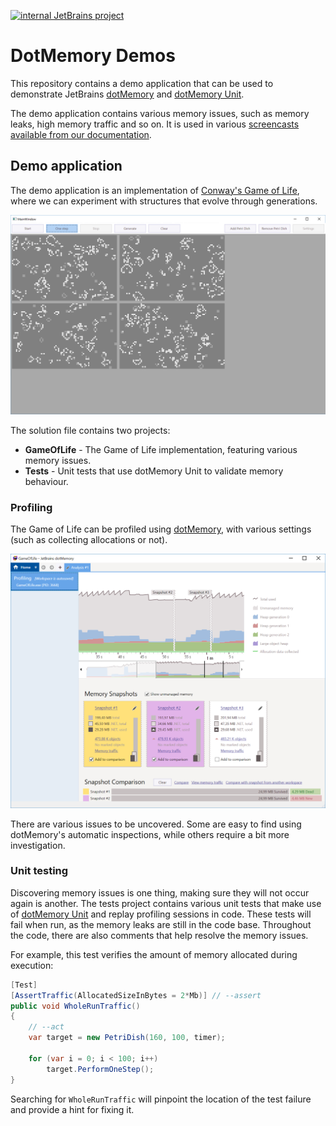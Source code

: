 [![internal JetBrains project](http://jb.gg/badges/internal-flat-square.svg)](https://confluence.jetbrains.com/display/ALL/JetBrains+on+GitHub)

# DotMemory Demos

This repository contains a demo application that can be used to demonstrate JetBrains [dotMemory](https://www.jetbrains.com/dotmemory) and [dotMemory Unit](https://www.jetbrains.com/dotmemory).

The demo application contains various memory issues, such as memory leaks, high memory traffic and so on. It is used in various [screencasts available from our documentation](https://www.jetbrains.com/dotmemory/documentation/).

## Demo application

The demo application is an implementation of [Conway's Game of Life](https://en.wikipedia.org/wiki/Conway%27s_Game_of_Life), where we can experiment with structures that evolve through generations.

![Game of Life in action](docs/images/game-of-life.png)

The solution file contains two projects:

* **GameOfLife** - The Game of Life implementation, featuring various memory issues.
* **Tests** - Unit tests that use dotMemory Unit to validate memory behaviour.

### Profiling

The Game of Life can be profiled using [dotMemory](https://www.jetbrains.com/dotmemory), with various settings (such as collecting allocations or not).

![dotMemory collecting snapshots](docs/images/dotmemory-screen.png)

There are various issues to be uncovered. Some are easy to find using dotMemory's automatic inspections, while others require a bit more investigation.

### Unit testing

Discovering memory issues is one thing, making sure they will not occur again is another. The tests project contains various unit tests that make use of [dotMemory Unit](https://www.jetbrains.com/dotmemory) and replay profiling sessions in code. These tests will fail when run, as the memory leaks are still in the code base. Throughout the code, there are also comments that help resolve the memory issues.

For example, this test verifies the amount of memory allocated during execution:

```csharp
[Test]
[AssertTraffic(AllocatedSizeInBytes = 2*Mb)] // --assert
public void WholeRunTraffic()
{
    // --act
    var target = new PetriDish(160, 100, timer);

    for (var i = 0; i < 100; i++)
        target.PerformOneStep();
}
```

Searching for `WholeRunTraffic` will pinpoint the location of the test failure and provide a hint for fixing it.
